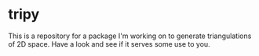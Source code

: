# tripy
This is a repository for a package I'm working on to generate triangulations of 2D space. Have a look and see if it serves some use to you.

